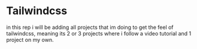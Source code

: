 # Tailwindcss

in this rep i will be adding all projects that im doing to get the feel of tailwindcss, meaning its 2 or 3 projects where i follow a video tutorial and 1 project on my own.
